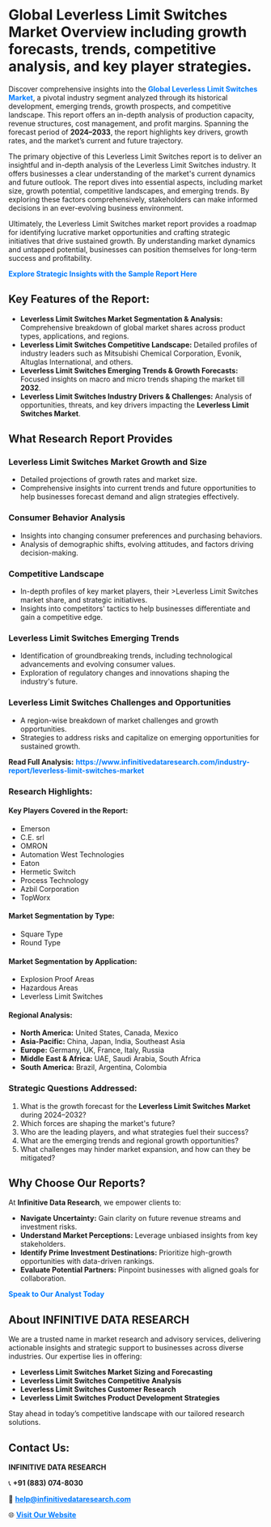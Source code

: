 <h1>Global Leverless Limit Switches Market Overview including growth forecasts, trends, competitive analysis, and key player strategies.</h1>
<p>
Discover comprehensive insights into the 
<a href="https://www.infinitivedataresearch.com/industry-report/leverless-limit-switches-market" rel="dofollow" style="color: #007BFF; text-decoration: none;"><strong>Global Leverless Limit Switches Market</strong></a>, a pivotal industry segment analyzed through its historical development, emerging trends, growth prospects, and competitive landscape. This report offers an in-depth analysis of production capacity, revenue structures, cost management, and profit margins. Spanning the forecast period of <strong>2024–2033</strong>, the report highlights key drivers, growth rates, and the market’s current and future trajectory.
</p>
<p>
The primary objective of this Leverless Limit Switches report is to deliver an insightful and in-depth analysis of the Leverless Limit Switches industry. It offers businesses a clear understanding of the market's current dynamics and future outlook. The report dives into essential aspects, including market size, growth potential, competitive landscapes, and emerging trends. By exploring these factors comprehensively, stakeholders can make informed decisions in an ever-evolving business environment.
</p>
<p>
Ultimately, the Leverless Limit Switches market report provides a roadmap for identifying lucrative market opportunities and crafting strategic initiatives that drive sustained growth. By understanding market dynamics and untapped potential, businesses can position themselves for long-term success and profitability.
</p>
<p>
<a href="https://www.infinitivedataresearch.com/request-sample/reportId=103155" style="color: #007BFF; text-decoration: none;"><strong>Explore Strategic Insights with the Sample Report Here</strong></a>
</p>

<h2>Key Features of the Report:</h2>
<ul>
<li><strong>Leverless Limit Switches Market Segmentation & Analysis:</strong> Comprehensive breakdown of global market shares across product types, applications, and regions.</li>
<li><strong>Leverless Limit Switches Competitive Landscape:</strong> Detailed profiles of industry leaders such as Mitsubishi Chemical Corporation, Evonik, Altuglas International, and others.</li>
<li><strong>Leverless Limit Switches Emerging Trends & Growth Forecasts:</strong> Focused insights on macro and micro trends shaping the market till <strong>2032</strong>.</li>
<li><strong>Leverless Limit Switches Industry Drivers & Challenges:</strong> Analysis of opportunities, threats, and key drivers impacting the <strong>Leverless Limit Switches Market</strong>.</li>
</ul>

<h2>What Research Report Provides</h2>
<h3>Leverless Limit Switches Market Growth and Size</h3>
<ul>
<li>Detailed projections of growth rates and market size.</li>
<li>Comprehensive insights into current trends and future opportunities to help businesses forecast demand and align strategies effectively.</li>
</ul>

<h3>Consumer Behavior Analysis</h3>
<ul>
<li>Insights into changing consumer preferences and purchasing behaviors.</li>
<li>Analysis of demographic shifts, evolving attitudes, and factors driving decision-making.</li>
</ul>

<h3>Competitive Landscape</h3>
<ul>
<li>In-depth profiles of key market players, their >Leverless Limit Switches market share, and strategic initiatives.</li>
<li>Insights into competitors' tactics to help businesses differentiate and gain a competitive edge.</li>
</ul>

<h3>Leverless Limit Switches Emerging Trends</h3>
<ul>
<li>Identification of groundbreaking trends, including technological advancements and evolving consumer values.</li>
<li>Exploration of regulatory changes and innovations shaping the industry's future.</li>
</ul>

<h3>Leverless Limit Switches Challenges and Opportunities</h3>
<ul>
<li>A region-wise breakdown of market challenges and growth opportunities.</li>
<li>Strategies to address risks and capitalize on emerging opportunities for sustained growth.</li>
</ul>
<p><strong>Read Full Analysis:</strong> <a href="https://www.infinitivedataresearch.com/industry-report/leverless-limit-switches-market" rel="dofollow" style="color: #007BFF; text-decoration: none;"><strong>https://www.infinitivedataresearch.com/industry-report/leverless-limit-switches-market</strong></a></p>
<h3>Research Highlights:</h3>
<h4>Key Players Covered in the Report:</h4>
<ul><li>Emerson</li><li>C.E. srl</li><li>OMRON</li><li>Automation West Technologies</li><li>Eaton</li><li>Hermetic Switch</li><li>Process Technology</li><li>Azbil Corporation</li><li>TopWorx</li></ul>
<h4>Market Segmentation by Type:</h4>
<ul><li>Square Type</li><li>Round Type</li></ul>
<h4>Market Segmentation by Application:</h4>
<ul><li>Explosion Proof Areas</li><li>Hazardous Areas</li><li>Leverless Limit Switches</li></ul>

<h4>Regional Analysis:</h4>
<ul>
<li><strong>North America:</strong> United States, Canada, Mexico</li>
<li><strong>Asia-Pacific:</strong> China, Japan, India, Southeast Asia</li>
<li><strong>Europe:</strong> Germany, UK, France, Italy, Russia</li>
<li><strong>Middle East & Africa:</strong> UAE, Saudi Arabia, South Africa</li>
<li><strong>South America:</strong> Brazil, Argentina, Colombia</li>
</ul>

<h3>Strategic Questions Addressed:</h3>
<ol>
<li>What is the growth forecast for the <strong>Leverless Limit Switches Market</strong> during 2024–2032?</li>
<li>Which forces are shaping the market's future?</li>
<li>Who are the leading players, and what strategies fuel their success?</li>
<li>What are the emerging trends and regional growth opportunities?</li>
<li>What challenges may hinder market expansion, and how can they be mitigated?</li>
</ol>

<h2>Why Choose Our Reports?</h2>
<p>At <strong>Infinitive Data Research</strong>, we empower clients to:</p>
<ul>
<li><strong>Navigate Uncertainty:</strong> Gain clarity on future revenue streams and investment risks.</li>
<li><strong>Understand Market Perceptions:</strong> Leverage unbiased insights from key stakeholders.</li>
<li><strong>Identify Prime Investment Destinations:</strong> Prioritize high-growth opportunities with data-driven rankings.</li>
<li><strong>Evaluate Potential Partners:</strong> Pinpoint businesses with aligned goals for collaboration.</li>
</ul>
<p><a href="https://www.infinitivedataresearch.com/industry-report/leverless-limit-switches-market" rel="dofollow" style="color: #007BFF; text-decoration: none;"><strong>Speak to Our Analyst Today</strong></a></p>

<h2>About INFINITIVE DATA RESEARCH</h2>
<p>We are a trusted name in market research and advisory services, delivering actionable insights and strategic support to businesses across diverse industries. Our expertise lies in offering:</p>
<ul>
<li><strong>Leverless Limit Switches Market Sizing and Forecasting</strong></li>
<li><strong>Leverless Limit Switches Competitive Analysis</strong></li>
<li><strong>Leverless Limit Switches Customer Research</strong></li>
<li><strong>Leverless Limit Switches Product Development Strategies</strong></li>
</ul>
<p>Stay ahead in today’s competitive landscape with our tailored research solutions.</p>

<h2>Contact Us:</h2>
<p><strong>INFINITIVE DATA RESEARCH</strong></p>
<p>📞 <strong>+91 (883) 074-8030</strong></p>
<p>📧 <strong><a href="mailto:help@infinitivedataresearch.com" style="color: #007BFF;">help@infinitivedataresearch.com</a></strong></p>
<p>🌐 <strong><a href="https://www.infinitivedataresearch.com" rel="dofollow" style="color: #007BFF;">Visit Our Website</a></strong></p>